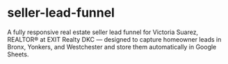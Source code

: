 # seller-lead-funnel
A fully responsive real estate seller lead funnel for Victoria Suarez, REALTOR® at EXIT Realty DKC — designed to capture homeowner leads in Bronx, Yonkers, and Westchester and store them automatically in Google Sheets.
